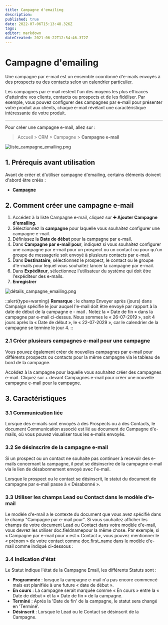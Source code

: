 ```yaml
---
title: Campagne d'emailing
description: 
published: true
date: 2022-07-06T15:13:48.326Z
tags: 
editor: markdown
dateCreated: 2021-06-22T12:54:46.372Z
---
```


# Campagne d'emailing

Une campagne par e-mail est un ensemble coordonné d'e-mails envoyés à des prospects ou des contacts selon un calendrier particulier.

Les campagnes par e-mail restent l'un des moyens les plus efficaces d'atteindre vos clients, contacts ou prospects et de les fidéliser. Par exemple, vous pouvez configurer des campagnes par e-mail pour présenter votre produit aux clients, chaque e-mail révélant une caractéristique intéressante de votre produit.

---

Pour créer une campagne e-mail, allez sur :

> Accueil > CRM > Campagne > **Campagne e-mail**

![liste_campagne_emailing.png](/crm/email-campaign/liste_campagne_emailing.png)


## 1. Prérequis avant utilisation

Avant de créer et d'utiliser campagne d'emailing, certains éléments doivent d'abord être créés :

- **[Campagne](/fr/crm/campaing)**

## 2. Comment créer une campagne e-mail 

1. Accédez à la liste Campagne e-mail, cliquez sur **:heavy_plus_sign: Ajouter Campagne d'emailing**.
2. Sélectionnez la **campagne** pour laquelle vous souhaitez configurer une campagne e-mail.
3. Définissez la **Date de début** pour la campagne par e-mail.
4. Dans **Campagne par e-mail pour**, indiquez si vous souhaitez configurer une campagne par e-mail pour un prospect ou un contact ou pour qu'un groupe de messagerie soit envoyé à plusieurs contacts par e-mail.
5. Dans **Destinataire**, sélectionnez le prospect, le contact ou le groupe d'e-mails pour lequel vous souhaitez lancer la campagne par e-mail.
6. Dans **Expéditeur**, sélectionnez l'utilisateur du système qui doit être l'expéditeur des e-mails.
7. **Enregistrer**

![détails_campagne_emailing.png](/crm/email-campaign/détails_campagne_emailing.png)

::alert{type=warning}
**Remarque** : le champ Envoyer après (jours) dans Campaign spécifie le jour auquel l'e-mail doit être envoyé par rapport à la date de début de la campagne e - mail . Notez la « Date de fin » dans la campagne par e-mail ci-dessus. Nous sommes le « 26-07-2019 », soit 4 jours après la « Date de début », le « 22-07-2029 », car le calendrier de la campagne se termine le jour 4.
::


### 2.1 Créer plusieurs campagnes e-mail pour une campagne 
Vous pouvez également créer de nouvelles campagnes par e-mail pour différents prospects ou contacts pour la même campagne via le tableau de bord de la campagne.

Accédez à la campagne pour laquelle vous souhaitez créer des campagnes e-mail.
Cliquez sur + devant Campagnes e-mail pour créer une nouvelle campagne e-mail pour la campagne.

## 3. Caractéristiques

### 3.1 Communication liée

Lorsque des e-mails sont envoyés à des Prospects ou à des Contacts, le document Communication associé est lié au document de Campagne d'e-mails, où vous pouvez visualiser tous les e-mails envoyés.

### 3.2 Se désinscrire de la campagne e-mail 
Si un prospect ou un contact ne souhaite pas continuer à recevoir des e-mails concernant la campagne, il peut se désinscrire de la campagne e-mail via le lien de désabonnement envoyé avec l'e-mail.

Lorsque le prospect ou le contact se désinscrit, le statut du document de campagne par e-mail passe à « Désabonné ».

### 3.3 Utiliser les champs Lead ou Contact dans le modèle d'e-mail

Le modèle d'e-mail a le contexte du document que vous avez spécifié dans le champ "Campagne par e-mail pour". Si vous souhaitez afficher les champs de votre document Lead ou Contact dans votre modèle d'e-mail, vous devrez les utiliser doc.fieldnamepour la même chose. Par exemple, si « Campagne par e-mail pour » est « Contact », vous pouvez mentionner le « prénom » de votre contact comme  doc.first_name dans le modèle d'e-mail comme indiqué ci-dessous :

### 3.4 Indication d'état

Le Statut indique l'état de la Campagne Email, les différents Statuts sont :

- **Programmée** : lorsque la campagne e-mail n'a pas encore commencé mais est planifiée à une future « date de début ».
- **En cours** : La campagne serait marquée comme « En cours » entre la « Date de début » et la « Date de fin » de la campagne.
- **Terminé** : Après la 'Date de fin' de la campagne, le statut sera changé en 'Terminé'.
- **Désinscrit** : Lorsque le Lead ou le Contact se désinscrit de la Campagne.

